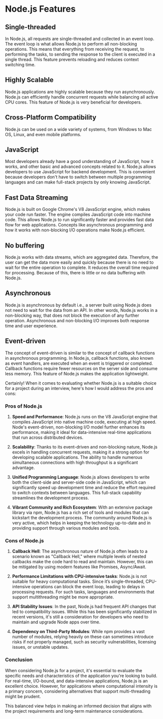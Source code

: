 # Node.js Features

## Single-threaded
In Node.js, all requests are single-threaded and collected in an event loop. The event loop is what allows Node.js to perform all non-blocking operations. This means that everything from receiving the request, to performing the tasks, to sending the response to the client is executed in a single thread. This feature prevents reloading and reduces context switching time.

## Highly Scalable
Node.js applications are highly scalable because they run asynchronously. Node.js can efficiently handle concurrent requests while balancing all active CPU cores. This feature of Node.js is very beneficial for developers.

## Cross-Platform Compatibility
Node.js can be used on a wide variety of systems, from Windows to Mac OS, Linux, and even mobile platforms.

## JavaScript
Most developers already have a good understanding of JavaScript, how it works, and other basic and advanced concepts related to it. Node.js allows developers to use JavaScript for backend development. This is convenient because developers don't have to switch between multiple programming languages and can make full-stack projects by only knowing JavaScript.

## Fast Data Streaming
Node.js is built on Google Chrome's V8 JavaScript engine, which makes your code run faster. The engine compiles JavaScript code into machine code. This allows Node.js to run significantly faster and provides fast data flow for web applications. Concepts like asynchronous programming and how it works with non-blocking I/O operations make Node.js efficient.

## No buffering
Node.js works with data streams, which are aggregated data. Therefore, the user can get the data more easily and quickly because there is no need to wait for the entire operation to complete. It reduces the overall time required for processing. Because of this, there is little or no data buffering with Node.js.

## Asynchronous
Node.js is asynchronous by default i.e., a server built using Node.js does not need to wait for the data from an API. In other words, Node.js works in a non-blocking way, that does not block the execution of any further operation. Asynchronous and non-blocking I/O improves both response time and user experience.

## Event-driven
The concept of event-driven is similar to the concept of callback functions in asynchronous programming. In Node.js, callback functions, also known as event handlers, are executed when an event is triggered or completed. Callback functions require fewer resources on the server side and consume less memory. This feature of Node.js makes the application lightweight.

Certainly! When it comes to evaluating whether Node.js is a suitable choice for a project during an interview, here's how I would address the pros and cons:

### Pros of Node.js

1. **Speed and Performance**: Node.js runs on the V8 JavaScript engine that compiles JavaScript into native machine code, executing at high speed. Node's event-driven, non-blocking I/O model further enhances its performance, making it ideal for data-intensive real-time applications that run across distributed devices.

2. **Scalability**: Thanks to its event-driven and non-blocking nature, Node.js excels in handling concurrent requests, making it a strong option for developing scalable applications. The ability to handle numerous simultaneous connections with high throughput is a significant advantage.

3. **Unified Programming Language**: Node.js allows developers to write both the client-side and server-side code in JavaScript, which can significantly speed up development time and reduce the effort required to switch contexts between languages. This full-stack capability streamlines the development process.

4. **Vibrant Community and Rich Ecosystem**: With an extensive package library via npm, Node.js has a rich set of tools and modules that can kickstart the development process. The community around Node.js is very active, which helps in keeping the technology up-to-date and in providing support through various modules and tools.

### Cons of Node.js

1. **Callback Hell**: The asynchronous nature of Node.js often leads to a scenario known as "Callback Hell," where multiple levels of nested callbacks make the code hard to read and maintain. However, this can be mitigated by using modern features like Promises, Async/Await.

2. **Performance Limitations with CPU-intensive tasks**: Node.js is not suitable for heavy computational tasks. Since it’s single-threaded, CPU-intensive operations can block the event loop, leading to delays in processing requests. For such tasks, languages and environments that support multithreading might be more appropriate.

3. **API Stability Issues**: In the past, Node.js had frequent API changes that led to compatibility issues. While this has been significantly stabilized in recent versions, it's still a consideration for developers who need to maintain and upgrade Node apps over time.

4. **Dependency on Third-Party Modules**: While npm provides a vast number of modules, relying heavily on these can sometimes introduce risks if not properly managed, such as security vulnerabilities, licensing issues, or unstable updates.

### Conclusion
When considering Node.js for a project, it's essential to evaluate the specific needs and characteristics of the application you're looking to build. For real-time, I/O-bound, and data-intensive applications, Node.js is an excellent choice. However, for applications where computational intensity is a primary concern, considering alternatives that support multi-threading might be prudent.

This balanced view helps in making an informed decision that aligns with the project requirements and long-term maintenance considerations.
